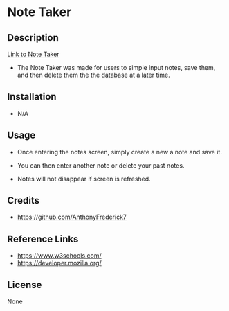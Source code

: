 # Note Taker

## Description

[Link to Note Taker](https://anthonyfrederick7.github.io/portfolio/)

  - The Note Taker was made for users to simple input notes, save them, and then delete them the the database at a later time.

## Installation

  - N/A

## Usage

  - Once entering the notes screen, simply create a new a note and save it.

  - You can then enter another note or delete your past notes.

  - Notes will not disappear if screen is refreshed.

## Credits

  - https://github.com/AnthonyFrederick7

## Reference Links

  - https://www.w3schools.com/
  - https://developer.mozilla.org/

## License

None
